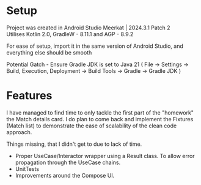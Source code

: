 
# Setup

Project was created in Android Studio Meerkat | 2024.3.1 Patch 2  
Utilises Kotlin 2.0, GradleW - 8.11.1 and AGP - 8.9.2

For ease of setup, import it in the same version of Android Studio, and everything else should be smooth

Potential Gatch - Ensure Gradle JDK is set to Java 21 ( File -> Settings -> Build, Execution, Deployment -> Build Tools -> Gradle -> Gradle JDK )

# Features

I have managed to find time to only tackle the first part of the "homework" the Match details card. I do plan to come back and implement the Fixtures (Match list) to demonstrate the ease of scalability of the clean code approach.

Things missing, that I didn't get to due to lack of time.
* Proper UseCase/Interactor wrapper using a Result class. To allow error propagation through the UseCase chains.
* UnitTests
* Improvements around the Compose UI.